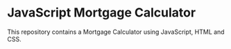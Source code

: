 # JavaScript Mortgage Calculator 
This repository contains a Mortgage Calculator using JavaScript, HTML and CSS.

